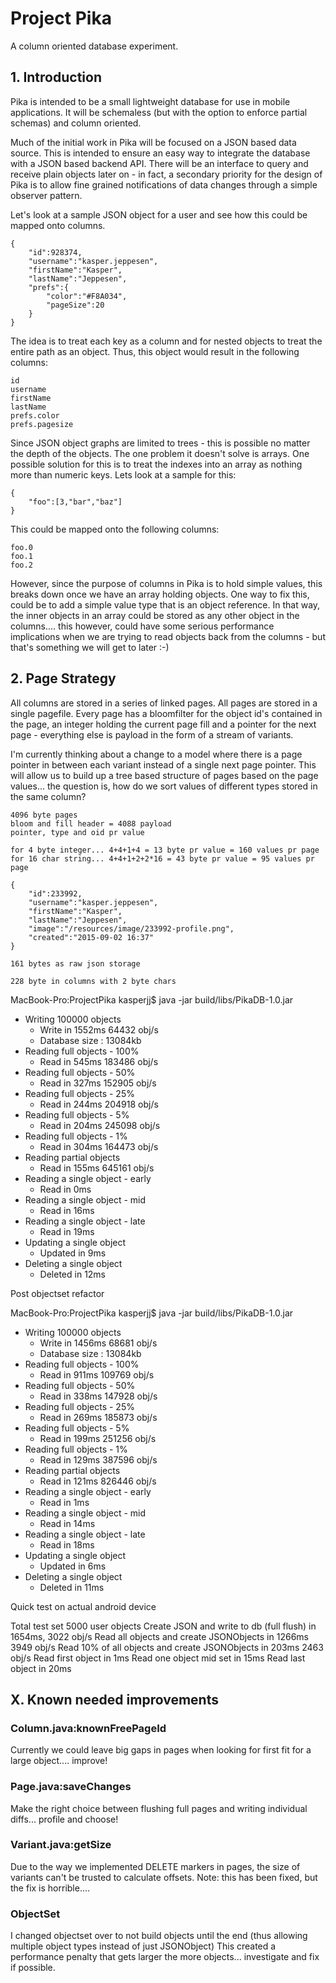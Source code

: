 # Project Pika

A column oriented database experiment.

## 1. Introduction

Pika is intended to be a small lightweight database for use in mobile applications.
It will be schemaless (but with the option to enforce partial schemas) and column oriented.

Much of the initial work in Pika will be focused on a JSON based data source. This is intended to ensure an easy way to integrate the database with a JSON based backend API. There will be an interface to query and receive plain objects later on - in fact, a secondary priority for the design of Pika is to allow fine grained notifications of data changes through a simple observer pattern.

Let's look at a sample JSON object for a user and see how this could be mapped onto columns.

````
{
	"id":928374,
	"username":"kasper.jeppesen",
	"firstName":"Kasper",
	"lastName":"Jeppesen",
	"prefs":{
		"color":"#F8A034",
		"pageSize":20
	}
}
````

The idea is to treat each key as a column and for nested objects to treat the entire path as an object. Thus, this object would result in the following columns:

````
id
username
firstName
lastName
prefs.color
prefs.pagesize
````

Since JSON object graphs are limited to trees - this is possible no matter the depth of the objects. The one problem it doesn't solve is arrays. One possible solution for this is to treat the indexes into an array as nothing more than numeric keys. Lets look at a sample for this:

````
{
	"foo":[3,"bar","baz"]
}
````

This could be mapped onto the following columns:

````
foo.0
foo.1
foo.2
````

However, since the purpose of columns in Pika is to hold simple values, this breaks down once we have an array holding objects. One way to fix this, could be to add a simple value type that is an object reference. In that way, the inner objects in an array could be stored as any other object in the columns.... this however, could have some serious performance implications when we are trying to read objects back from the columns - but that's something we will get to later :-)

## 2. Page Strategy

All columns are stored in a series of linked pages. All pages are stored in a single pagefile. Every page has a bloomfilter for the object id's contained in the page, an integer holding the current page fill and a pointer for the next page - everything else is payload in the form of a stream of variants.

I'm currently thinking about a change to a model where there is a page pointer in between each variant instead of a single next page pointer. This will allow us to build up a tree based structure of pages based on the page values... the question is, how do we sort values of different types stored in the same column?

````
4096 byte pages
bloom and fill header = 4088 payload
pointer, type and oid pr value

for 4 byte integer... 4+4+1+4 = 13 byte pr value = 160 values pr page
for 16 char string... 4+4+1+2+2*16 = 43 byte pr value = 95 values pr page

{
	"id":233992,
	"username":"kasper.jeppesen",
	"firstName":"Kasper",
	"lastName":"Jeppesen",
	"image":"/resources/image/233992-profile.png",
	"created":"2015-09-02 16:37"
}

161 bytes as raw json storage

228 byte in columns with 2 byte chars
````


MacBook-Pro:ProjectPika kasperjj$ java -jar build/libs/PikaDB-1.0.jar 
 + Writing 100000 objects
   - Write in 1552ms 64432 obj/s
   - Database size : 13084kb
 + Reading full objects - 100%
   - Read in 545ms 183486 obj/s
 + Reading full objects - 50%
   - Read in 327ms 152905 obj/s
 + Reading full objects - 25%
   - Read in 244ms 204918 obj/s
 + Reading full objects - 5%
   - Read in 204ms 245098 obj/s
 + Reading full objects - 1%
   - Read in 304ms 164473 obj/s
 + Reading partial objects
   - Read in 155ms 645161 obj/s
 + Reading a single object - early
   - Read in 0ms
 + Reading a single object - mid
   - Read in 16ms
 + Reading a single object - late
   - Read in 19ms
 + Updating a single object
   - Updated in 9ms
 + Deleting a single object
   - Deleted in 12ms

Post objectset refactor

MacBook-Pro:ProjectPika kasperjj$ java -jar build/libs/PikaDB-1.0.jar 
 + Writing 100000 objects
   - Write in 1456ms 68681 obj/s
   - Database size : 13084kb
 + Reading full objects - 100%
   - Read in 911ms 109769 obj/s
 + Reading full objects - 50%
   - Read in 338ms 147928 obj/s
 + Reading full objects - 25%
   - Read in 269ms 185873 obj/s
 + Reading full objects - 5%
   - Read in 199ms 251256 obj/s
 + Reading full objects - 1%
   - Read in 129ms 387596 obj/s
 + Reading partial objects
   - Read in 121ms 826446 obj/s
 + Reading a single object - early
   - Read in 1ms
 + Reading a single object - mid
   - Read in 14ms
 + Reading a single object - late
   - Read in 18ms
 + Updating a single object
   - Updated in 6ms
 + Deleting a single object
   - Deleted in 11ms


Quick test on actual android device

Total test set 5000 user objects
Create JSON and write to db (full flush) in 1654ms, 3022 obj/s
Read all objects and create JSONObjects in 1266ms 3949 obj/s
Read 10% of all objects and create JSONObjects in 203ms 2463 obj/s
Read first object in 1ms
Read one object mid set in 15ms
Read last object in 20ms


## X. Known needed improvements

### Column.java:knownFreePageId

Currently we could leave big gaps in pages when looking for first fit for a large object.... improve!

### Page.java:saveChanges

Make the right choice between flushing full pages and writing individual diffs... profile and choose!

### Variant.java:getSize

Due to the way we implemented DELETE markers in pages, the size of variants can't be trusted to calculate offsets.
Note: this has been fixed, but the fix is horrible....

### ObjectSet

I changed objectset over to not build objects until the end (thus allowing multiple object types instead of just JSONObject)
This created a performance penalty that gets larger the more objects... investigate and fix if possible.
